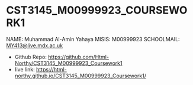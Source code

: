 # CST3145_M00999923_COURSEWORK1
NAME: Muhammad Al-Amin Yahaya
MISIS: M00999923
SCHOOLMAIL: MY413@live.mdx.ac.uk
- Github Repo: https://github.com/Html-Northy/CST3145_M00999923_Coursework1
- live link: https://html-northy.github.io/CST3145_M00999923_Coursework1/